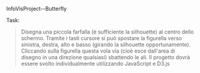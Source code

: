 InfoVisProject--Butterfly

Task:

> Disegna una piccola farfalla (è sufficiente la silhouette) al centro
dello schermo. Tramite i tasti cursore si può spostare la figurella
verso sinistra, destra, alto e basso (girando la silhouette
opportunamente). Cliccando sulla figurella questa vola via (cioè esce
dall'area di disegno in una direzione qualsiasi) sbattendo le ali.
Il progetto dovrà essere svolto individualmente utilizzando JavaScript
e D3.js
